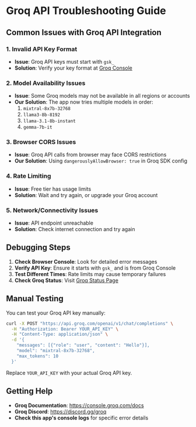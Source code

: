 # Groq API Troubleshooting Guide

## Common Issues with Groq API Integration

### 1. **Invalid API Key Format**
- **Issue**: Groq API keys must start with `gsk_`
- **Solution**: Verify your key format at [Groq Console](https://console.groq.com/keys)

### 2. **Model Availability Issues**
- **Issue**: Some Groq models may not be available in all regions or accounts
- **Our Solution**: The app now tries multiple models in order:
  1. `mixtral-8x7b-32768`
  2. `llama3-8b-8192`
  3. `llama-3.1-8b-instant`
  4. `gemma-7b-it`

### 3. **Browser CORS Issues**
- **Issue**: Groq API calls from browser may face CORS restrictions
- **Our Solution**: Using `dangerouslyAllowBrowser: true` in Groq SDK config

### 4. **Rate Limiting**
- **Issue**: Free tier has usage limits
- **Solution**: Wait and try again, or upgrade your Groq account

### 5. **Network/Connectivity Issues**
- **Issue**: API endpoint unreachable
- **Solution**: Check internet connection and try again

## Debugging Steps

1. **Check Browser Console**: Look for detailed error messages
2. **Verify API Key**: Ensure it starts with `gsk_` and is from Groq Console
3. **Test Different Times**: Rate limits may cause temporary failures
4. **Check Groq Status**: Visit [Groq Status Page](https://status.groq.com/)

## Manual Testing

You can test your Groq API key manually:

```bash
curl -X POST "https://api.groq.com/openai/v1/chat/completions" \
  -H "Authorization: Bearer YOUR_API_KEY" \
  -H "Content-Type: application/json" \
  -d '{
    "messages": [{"role": "user", "content": "Hello"}],
    "model": "mixtral-8x7b-32768",
    "max_tokens": 10
  }'
```

Replace `YOUR_API_KEY` with your actual Groq API key.

## Getting Help

- **Groq Documentation**: https://console.groq.com/docs
- **Groq Discord**: https://discord.gg/groq
- **Check this app's console logs** for specific error details
